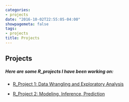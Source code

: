 ```yaml
---
categories:
- projects
date: "2016-10-02T22:55:05-04:00"
showpagemeta: false
tags:
- projects
title: Projects
---
```

## Projects 

##### Here are some R_projects I have been working on:

- [R_Project 1: Data Wrangling and Exploratory Analysis](/Project1/)

- [R_Project 2: Modeling, Inference, Prediction](/Project2/)


